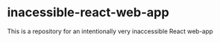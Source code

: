 # inacessible-react-web-app
This is a  repository for an intentionally very inaccessible React web-app
